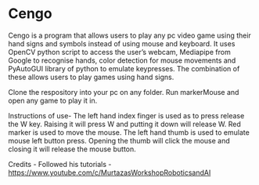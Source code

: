# Cengo
Cengo is a program that allows users to play any pc video game using their hand signs and symbols instead of using mouse and keyboard. It uses OpenCV python script to access the user’s webcam, Mediapipe from Google to recognise hands, color detection for mouse movements and PyAutoGUI library of python to emulate keypresses. The combination of these allows users to play games using hand signs. 

Clone the respository into your pc on any folder. Run markerMouse and open any game to play it in.

Instructions of use-
The left hand index finger is used as to press release the W key. Raising it will press W and putting it down will release W.
Red marker is used to move the mouse.
The left hand thumb is used to emulate mouse left button press. Opening the thumb will click the mouse and closing it will release the mouse button.

Credits - 
Followed his tutorials - 
https://www.youtube.com/c/MurtazasWorkshopRoboticsandAI
